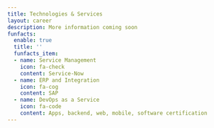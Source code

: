 ```yaml
---
title: Technologies & Services
layout: career
description: More information coming soon
funfacts:
  enable: true
  title: ''
  funfacts_item:
  - name: Service Management
    icon: fa-check
    content: Service-Now
  - name: ERP and Integration
    icon: fa-cog
    content: SAP
  - name: DevOps as a Service
    icon: fa-code
    content: Apps, backend, web, mobile, software certification
---
```

